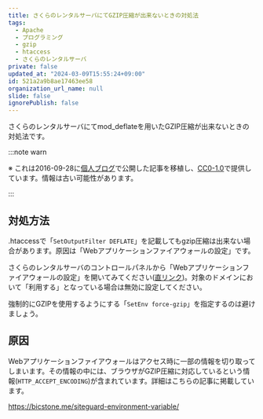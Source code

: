 ```yaml
---
title: さくらのレンタルサーバにてGZIP圧縮が出来ないときの対処法
tags:
  - Apache
  - プログラミング
  - gzip
  - htaccess
  - さくらのレンタルサーバ
private: false
updated_at: "2024-03-09T15:55:24+09:00"
id: 521a2a9b8ae17463ee58
organization_url_name: null
slide: false
ignorePublish: false
---
```


さくらのレンタルサーバにてmod_deflateを用いたGZIP圧縮が出来ないときの対処法です。

:::note warn

※ これは2016-09-28に[個人ブログ](https://bicstone.me)で公開した記事を移植し、[CC0-1.0](https://creativecommons.org/publicdomain/zero/1.0/deed.ja)で提供しています。情報は古い可能性があります。

:::

## 対処方法

.htaccessで「`SetOutputFilter DEFLATE`」を記載してもgzip圧縮は出来ない場合があります。原因は「Webアプリケーションファイアウォールの設定」です。

さくらのレンタルサーバのコントロールパネルから「Webアプリケーションファイアウォールの設定」を開いてみてください([直リンク](https://secure.sakura.ad.jp/rscontrol/rs/waf))。対象のドメインにおいて「利用する」となっている場合は無効に設定してください。

強制的にGZIPを使用するようにする「`SetEnv force-gzip`」を指定するのは避けましょう。

## 原因

Webアプリケーションファイアウォールはアクセス時に一部の情報を切り取ってしまいます。その情報の中には、ブラウザがGZIP圧縮に対応しているという情報(`HTTP_ACCEPT_ENCODING`)が含まれています。詳細はこちらの記事に掲載しています。

https://bicstone.me/siteguard-environment-variable/

